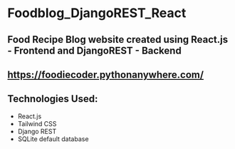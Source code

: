 # Foodblog_DjangoREST_React

## Food Recipe Blog website created using React.js - Frontend and DjangoREST - Backend

## https://foodiecoder.pythonanywhere.com/

## Technologies Used:
- React.js
- Tailwind CSS
- Django REST
- SQLite default database
